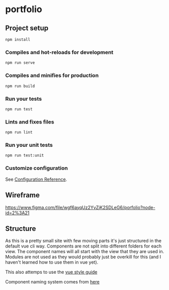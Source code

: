 # portfolio

## Project setup

```
npm install
```

### Compiles and hot-reloads for development

```
npm run serve
```

### Compiles and minifies for production

```
npm run build
```

### Run your tests

```
npm run test
```

### Lints and fixes files

```
npm run lint
```

### Run your unit tests

```
npm run test:unit
```

### Customize configuration

See [Configuration Reference](https://cli.vuejs.org/config/).

## Wireframe

https://www.figma.com/file/wgf6ayqUz2YvZjK2SDLeG6/porfolio?node-id=2%3A21

## Structure

As this is a pretty small site with few moving parts it's just structured in the default vue cli way. Components are not split into different folders for each view. The component names will all start with the view that they are used in. Modules are not used as they would probably just be overkill for this (and I haven't learned how to use them in vue yet).

This also attemps to use the [vue style guide](https://vuejs.org/v2/style-guide/)

Component naming system comes from [here](https://itnext.io/how-to-structure-a-vue-js-project-29e4ddc1aeeb)
